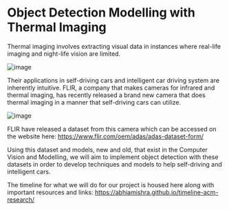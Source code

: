 # Object Detection Modelling with Thermal Imaging

Thermal imaging involves extracting visual data in instances where real-life imaging and night-life vision are limited. 


![image](https://user-images.githubusercontent.com/52009380/185961568-ca3b132f-f083-4a4a-b98c-e2f9aefb6d77.png)


Their applications in self-driving cars and intelligent car driving system are inherently intuitive. 
FLIR, a company that makes cameras for infrared and thermal imaging, has recently released a brand new camera that does thermal imaging in a manner that self-driving cars can utilize.


![image](https://user-images.githubusercontent.com/52009380/185963890-c3a4d56a-fd2e-4121-9d19-d6875f0b54f1.png)

FLIR have released a dataset from this camera which can be accessed on the website here: https://www.flir.com/oem/adas/adas-dataset-form/


Using this dataset and models, new and old, that exist in the Computer Vision and Modelling, we will aim to implement object detection with these datasets in order to develop techniques and models to help self-driving and intelligent cars.


The timeline for what we will do for our project is housed here along with important resources and links: https://abhiamishra.github.io/timeline-acm-research/
